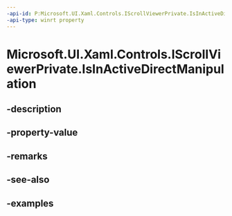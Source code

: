 ```yaml
---
-api-id: P:Microsoft.UI.Xaml.Controls.IScrollViewerPrivate.IsInActiveDirectManipulation
-api-type: winrt property
---
```


# Microsoft.UI.Xaml.Controls.IScrollViewerPrivate.IsInActiveDirectManipulation

<!--
public bool IsInActiveDirectManipulation { get; }
-->


## -description

## -property-value

## -remarks

## -see-also

## -examples


